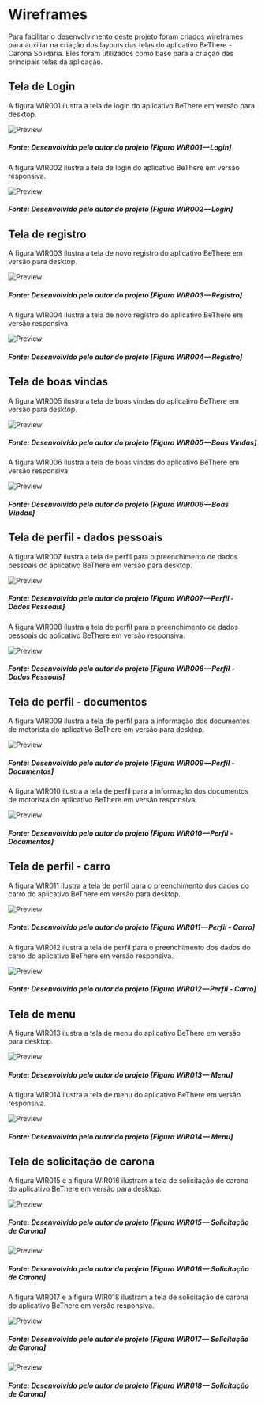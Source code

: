 # Wireframes
Para facilitar o desenvolvimento deste projeto foram criados wireframes para auxiliar na criação dos layouts das telas do aplicativo BeThere - Carona Solidária.
Eles foram utilizados como base para a criação das principais telas da aplicação.


## Tela de Login
A figura WIR001 ilustra a tela de login do aplicativo BeThere em versão para desktop.

![Preview](images/wireframes/login.png?raw=true "Wireframe da tela de Login - BeThere")
<h5>Fonte: Desenvolvido pelo autor do projeto [Figura WIR001 — Login]</h5>

A figura WIR002 ilustra a tela de login do aplicativo BeThere em versão responsiva.

![Preview](images/wireframes/m_login.png?raw=true "Wireframe da tela de Login - BeThere")
<h5>Fonte: Desenvolvido pelo autor do projeto [Figura WIR002 — Login]</h5>

## Tela de registro
A figura WIR003 ilustra a tela de novo registro do aplicativo BeThere em versão para desktop.

![Preview](images/wireframes/registrar.png?raw=true "Wireframe da tela de registro - BeThere")
<h5>Fonte: Desenvolvido pelo autor do projeto [Figura WIR003 — Registro]</h5>

A figura WIR004 ilustra a tela de novo registro do aplicativo BeThere em versão responsiva.

![Preview](images/wireframes/m_registrar.png?raw=true "Wireframe da tela de registro - BeThere")
<h5>Fonte: Desenvolvido pelo autor do projeto [Figura WIR004 — Registro]</h5>

## Tela de boas vindas
A figura WIR005 ilustra a tela de boas vindas do aplicativo BeThere em versão para desktop.

![Preview](images/wireframes/principal.png?raw=true "Wireframe da tela de boas vindas - BeThere")
<h5>Fonte: Desenvolvido pelo autor do projeto [Figura WIR005 — Boas Vindas]</h5>

A figura WIR006 ilustra a tela de boas vindas do aplicativo BeThere em versão responsiva.

![Preview](images/wireframes/m_principal.png?raw=true "Wireframe da tela de boas vindas - BeThere")
<h5>Fonte: Desenvolvido pelo autor do projeto [Figura WIR006 — Boas Vindas]</h5>

## Tela de perfil - dados pessoais
A figura WIR007 ilustra a tela de perfil para o preenchimento de dados pessoais do aplicativo BeThere em versão para desktop.

![Preview](images/wireframes/perfil_dados_pessoais.png?raw=true "Wireframe da tela de perfil - dados pessoais - BeThere")
<h5>Fonte: Desenvolvido pelo autor do projeto [Figura WIR007 — Perfil - Dados Pessoais]</h5>

A figura WIR008 ilustra a tela de perfil para o preenchimento de dados pessoais do aplicativo BeThere em versão responsiva.

![Preview](images/wireframes/m_perfil_dados_pessoais.png?raw=true "Wireframe da tela de perfil - dados pessoais - BeThere")
<h5>Fonte: Desenvolvido pelo autor do projeto [Figura WIR008 — Perfil - Dados Pessoais]</h5>

## Tela de perfil - documentos
A figura WIR009 ilustra a tela de perfil para a informação dos documentos de motorista do aplicativo BeThere em versão para desktop.

![Preview](images/wireframes/perfil_documentos.png?raw=true "Wireframe da tela de perfil - documentos - BeThere")
<h5>Fonte: Desenvolvido pelo autor do projeto [Figura WIR009 — Perfil - Documentos]</h5>

A figura WIR010 ilustra a tela de perfil para a informação dos documentos de motorista do aplicativo BeThere em versão responsiva.

![Preview](images/wireframes/m_perfil_documentos.png?raw=true "Wireframe da tela de perfil - documentos - BeThere")
<h5>Fonte: Desenvolvido pelo autor do projeto [Figura WIR010 — Perfil - Documentos]</h5>

## Tela de perfil - carro
A figura WIR011 ilustra a tela de perfil para o preenchimento dos dados do carro do aplicativo BeThere em versão para desktop.

![Preview](images/wireframes/perfil_carro.png?raw=true "Wireframe da tela de perfil - carro - BeThere")
<h5>Fonte: Desenvolvido pelo autor do projeto [Figura WIR011 — Perfil - Carro]</h5>

A figura WIR012 ilustra a tela de perfil para o preenchimento dos dados do carro do aplicativo BeThere em versão responsiva.

![Preview](images/wireframes/m_perfil_carro.png?raw=true "Wireframe da tela de perfil - carro - BeThere")
<h5>Fonte: Desenvolvido pelo autor do projeto [Figura WIR012 — Perfil - Carro]</h5>

## Tela de menu
A figura WIR013 ilustra a tela de menu do aplicativo BeThere em versão para desktop.

![Preview](images/wireframes/carona.png?raw=true "Wireframe da tela de menu - BeThere")
<h5>Fonte: Desenvolvido pelo autor do projeto [Figura WIR013 — Menu]</h5>

A figura WIR014 ilustra a tela de menu do aplicativo BeThere em versão responsiva.

![Preview](images/wireframes/m_carona.png?raw=true "Wireframe da tela de menu - BeThere")
<h5>Fonte: Desenvolvido pelo autor do projeto [Figura WIR014 — Menu]</h5>

## Tela de solicitação de carona
A figura WIR015 e a figura WIR016 ilustram a tela de solicitação de carona do aplicativo BeThere em versão para desktop.

![Preview](images/wireframes/carona_nova.png?raw=true "Wireframe da tela de solicitação de carona - BeThere")
<h5>Fonte: Desenvolvido pelo autor do projeto [Figura WIR015 — Solicitação de Carona]</h5>

![Preview](images/wireframes/carona_nova_1.png?raw=true "Wireframe da tela de solicitação de carona - BeThere")
<h5>Fonte: Desenvolvido pelo autor do projeto [Figura WIR016 — Solicitação de Carona]</h5>

A figura WIR017 e a figura WIR018 ilustram a tela de solicitação de carona do aplicativo BeThere em versão responsiva.

![Preview](images/wireframes/m_carona_nova.png?raw=true "Wireframe da tela de solicitação de carona - BeThere")
<h5>Fonte: Desenvolvido pelo autor do projeto [Figura WIR017 — Solicitação de Carona]</h5>

![Preview](images/wireframes/m_carona_nova_1.png?raw=true "Wireframe da tela de solicitação de carona - BeThere")
<h5>Fonte: Desenvolvido pelo autor do projeto [Figura WIR018 — Solicitação de Carona]</h5>
